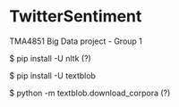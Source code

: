 # TwitterSentiment
TMA4851 Big Data project - Group 1

$ pip install -U nltk (?)

$ pip install -U textblob

$ python -m textblob.download_corpora (?)
